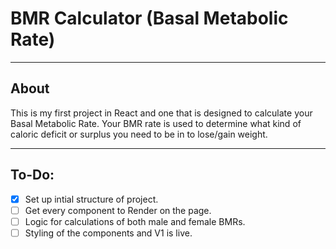 # BMR Calculator (Basal Metabolic Rate)

---

## About
This is my first project in React and one that is designed to calculate your Basal Metabolic Rate. Your BMR rate is used to determine what kind of caloric deficit or surplus you need to be in to lose/gain weight. 

---

## To-Do:
- [x] Set up intial structure of project.
- [ ] Get every component to Render on the page.
- [ ] Logic for calculations of both male and female BMRs.
- [ ] Styling of the components and V1 is live. 